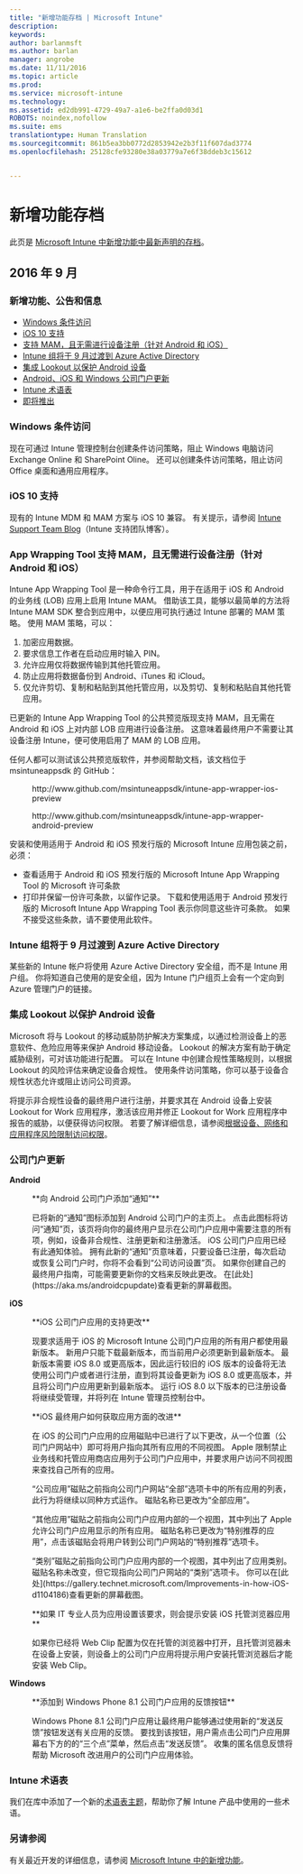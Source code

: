 ```yaml
---
title: "新增功能存档 | Microsoft Intune"
description: 
keywords: 
author: barlanmsft
ms.author: barlan
manager: angrobe
ms.date: 11/11/2016
ms.topic: article
ms.prod: 
ms.service: microsoft-intune
ms.technology: 
ms.assetid: ed2db991-4729-49a7-a1e6-be2ffa0d03d1
ROBOTS: noindex,nofollow
ms.suite: ems
translationtype: Human Translation
ms.sourcegitcommit: 861b5ea3bb0772d2853942e2b3f11f607dad3774
ms.openlocfilehash: 25128cfe93280e38a03779a7e6f38ddeb3c15612


---
```

# <a name="whats-new-archive"></a>新增功能存档

此页是 [Microsoft Intune 中新增功能中最新声明的存档](whats-new-in-microsoft-intune.md)。

## <a name="september-2016"></a>2016 年 9 月
### <a name="new-features-announcements-and-information"></a>新增功能、公告和信息
* [Windows 条件访问](#windows-conditional-access)
* [iOS 10 支持](#ios-10-support)
* [支持 MAM，且无需进行设备注册（针对 Android 和 iOS）](#app-wrapping-tool-supports-mam-without-device-enrollment-for-android-and-ios)
* [Intune 组将于 9 月过渡到 Azure Active Directory](#intune-groups-begin-transitioning-to-azure-active-directory-in-september)
* [集成 Lookout 以保护 Android 设备](#lookout-integration-to-protect-android-devices)
* [Android、iOS 和 Windows 公司门户更新](#company-portal-updates)
* [Intune 术语表](#intune-glossary)
* [即将推出](#whats-coming)

### <a name="windows-conditional-access"></a>Windows 条件访问
现在可通过 Intune 管理控制台创建条件访问策略，阻止 Windows 电脑访问 Exchange Online 和 SharePoint Oline。 还可以创建条件访问策略，阻止访问 Office 桌面和通用应用程序。

### <a name="ios-10-support"></a>iOS 10 支持
现有的 Intune MDM 和 MAM 方案与 iOS 10 兼容。 有关提示，请参阅 [Intune Support Team Blog](https://blogs.technet.microsoft.com/intunesupport/2016/09/13/support-tip-intune-support-for-ios-10/)（Intune 支持团队博客）。

### <a name="app-wrapping-tool-supports-mam-without-device-enrollment-for-android-and-ios"></a>App Wrapping Tool 支持 MAM，且无需进行设备注册（针对 Android 和 iOS）
Intune App Wrapping Tool 是一种命令行工具，用于在适用于 iOS 和 Android 的业务线 (LOB) 应用上启用 Intune MAM。 借助该工具，能够以最简单的方法将 Intune MAM SDK 整合到应用中，以便应用可执行通过 Intune 部署的 MAM 策略。 使用 MAM 策略，可以：

1. 加密应用数据。
2. 要求信息工作者在启动应用时输入 PIN。
3. 允许应用仅将数据传输到其他托管应用。
4. 防止应用将数据备份到 Android、iTunes 和 iCloud。
5. 仅允许剪切、复制和粘贴到其他托管应用，以及剪切、复制和粘贴自其他托管应用。

已更新的 Intune App Wrapping Tool 的公共预览版现支持 MAM，且无需在 Android 和 iOS 上对内部 LOB 应用进行设备注册。 这意味着最终用户不需要让其设备注册 Intune，便可使用启用了 MAM 的 LOB 应用。

任何人都可以测试该公共预览版软件，并参阅帮助文档，该文档位于 msintuneappsdk 的 GitHub：

<p style="margin-left: 40px">http://www.github.com/msintuneappsdk/intune-app-wrapper-ios-preview

<p style="margin-left: 40px">http://www.github.com/msintuneappsdk/intune-app-wrapper-android-preview

安装和使用适用于 Android 和 iOS 预发行版的 Microsoft Intune 应用包装之前，必须：

* 查看适用于 Android 和 iOS 预发行版的 Microsoft Intune App Wrapping Tool 的 Microsoft 许可条款
* 打印并保留一份许可条款，以留作记录。 下载和使用适用于 Android 预发行版的 Microsoft Intune App Wrapping Tool 表示你同意这些许可条款。 如果不接受这些条款，请不要使用此软件。
<!---TFS 1235607--->

### <a name="intune-groups-begin-transitioning-to-azure-active-directory-in-september"></a>Intune 组将于 9 月过渡到 Azure Active Directory
某些新的 Intune 帐户将使用 Azure Active Directory 安全组，而不是 Intune 用户组。 你将知道自己使用的是安全组，因为 Intune 门户组页上会有一个定向到 Azure 管理门户的链接。

### <a name="lookout-integration-to-protect-android-devices"></a>集成 Lookout 以保护 Android 设备
Microsoft 将与 Lookout 的移动威胁防护解决方案集成，以通过检测设备上的恶意软件、危险应用等来保护 Android 移动设备。 Lookout 的解决方案有助于确定威胁级别，可对该功能进行配置。 可以在 Intune 中创建合规性策略规则，以根据 Lookout 的风险评估来确定设备合规性。 使用条件访问策略，你可以基于设备合规性状态允许或阻止访问公司资源。

将提示非合规性设备的最终用户进行注册，并要求其在 Android 设备上安装 Lookout for Work 应用程序，激活该应用并修正 Lookout for Work 应用程序中报告的威胁，以便获得访问权限。 若要了解详细信息，请参阅[根据设备、网络和应用程序风险限制访问权限](restrict-access-based-on-device-network-app-risk.md)。


### <a name="company-portal-updates"></a>公司门户更新

__Android__

<p style="margin-left: 40px">**向 Android 公司门户添加“通知”**<br/>
<p style="margin-left: 40px">已将新的“通知”图标添加到 Android 公司门户的主页上。 点击此图标将访问“通知”页，该页将向你的最终用户显示在公司门户应用中需要注意的所有项，例如，设备非合规性、注册更新和注册激活。 iOS 公司门户应用已经有此通知体验。 拥有此新的“通知”页意味着，只要设备已注册，每次启动或恢复公司门户时，你将不会看到“公司访问设置”页。 如果你创建自己的最终用户指南，可能需要更新你的文档来反映此更改。 在[此处](https://aka.ms/androidcpupdate)查看更新的屏幕截图。  

__iOS__
<p style="margin-left: 40px">**iOS 公司门户应用的支持更改**<br/>
<p style="margin-left: 40px">现要求适用于 iOS 的 Microsoft Intune 公司门户应用的所有用户都使用最新版本。 新用户只能下载最新版本，而当前用户必须更新到最新版本。 最新版本需要 iOS 8.0 或更高版本，因此运行较旧的 iOS 版本的设备将无法使用公司门户或者进行注册，直到将其设备更新为 iOS 8.0 或更高版本，并且将公司门户应用更新到最新版本。 运行 iOS 8.0 以下版本的已注册设备将继续受管理，并将列在 Intune 管理员控制台中。
<!---TFS 1283165--->

<p style="margin-left: 40px">**iOS 最终用户如何获取应用方面的改进**<br/>
<p style="margin-left: 40px">在 iOS 的公司门户应用的应用磁贴中已进行了以下更改，从一个位置（公司门户网站中）即可将用户指向其所有应用的不同视图。 Apple 限制禁止业务线和托管应用商店应用列于公司门户应用中，并要求用户访问不同视图来查找自己所有的应用。

<p style="margin-left: 40px">“公司应用”磁贴之前指向公司门户网站“全部”选项卡中的所有应用的列表，此行为将继续以同种方式运作。 磁贴名称已更改为“全部应用”。

<p style="margin-left: 40px">“其他应用”磁贴之前指向公司门户应用内部的一个视图，其中列出了 Apple 允许公司门户应用显示的所有应用。 磁贴名称已更改为“特别推荐的应用”，点击该磁贴会将用户转到公司门户网站的“特别推荐”选项卡。

<p style="margin-left: 40px">“类别”磁贴之前指向公司门户应用内部的一个视图，其中列出了应用类别。 磁贴名称未改变，但它现指向公司门户网站的“类别”选项卡。 你可以在[此处](https://gallery.technet.microsoft.com/Improvements-in-how-iOS-d1104186)查看更新的屏幕截图。
  <!---TFS 1317133--->

<p style="margin-left: 40px">**如果 IT 专业人员为应用设置该要求，则会提示安装 iOS 托管浏览器应用**<br/>
<p style="margin-left: 40px">如果你已经将 Web Clip 配置为仅在托管的浏览器中打开，且托管浏览器未在设备上安装，则设备上的公司门户应用将提示用户安装托管浏览器后才能安装 Web Clip。
  <!---TFS 1228570--->

__Windows__
<p style="margin-left: 40px">**添加到 Windows Phone 8.1 公司门户应用的反馈按钮**<br/>
<p style="margin-left: 40px">Windows Phone 8.1 公司门户应用让最终用户能够通过使用新的“发送反馈”按钮发送有关应用的反馈。 要找到该按钮，用户需点击公司门户应用屏幕右下方的的“三个点”菜单，然后点击“发送反馈”。 收集的匿名信息反馈将帮助 Microsoft 改进用户的公司门户应用体验。
<!---TFS 1317806--->

### <a name="intune-glossarybr"></a>Intune 术语表</br>
我们在库中添加了一个新的[术语表主题](https://docs.microsoft.com/intune/understand-explore/intune-glossary)，帮助你了解 Intune 产品中使用的一些术语。

### <a name="see-also"></a>另请参阅
有关最近开发的详细信息，请参阅 [Microsoft Intune 中的新增功能](whats-new-in-microsoft-intune.md)。



<!--HONumber=Nov16_HO2-->


